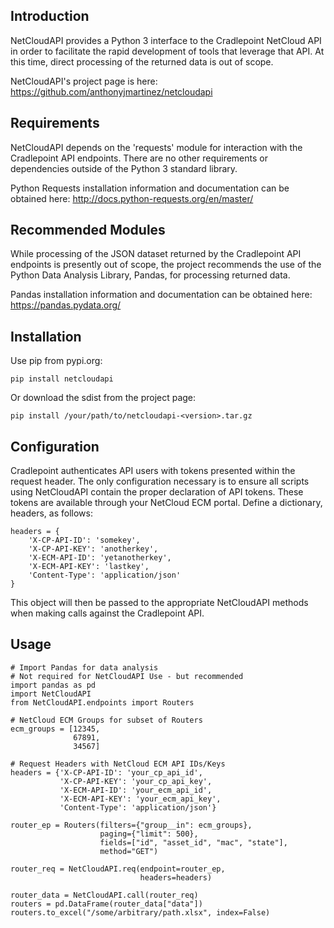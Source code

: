 ## Introduction

NetCloudAPI provides a Python 3 interface to the Cradlepoint NetCloud API
in order to facilitate the rapid development of tools that leverage
that API. At this time, direct processing of the returned data is out of scope.

NetCloudAPI's project page is here:
https://github.com/anthonyjmartinez/netcloudapi


## Requirements

NetCloudAPI depends on the 'requests' module for interaction with the
Cradlepoint API endpoints. There are no other requirements or dependencies
outside of the Python 3 standard library.

Python Requests installation information and documentation can be obtained
here: http://docs.python-requests.org/en/master/


## Recommended Modules

While processing of the JSON dataset returned by the Cradlepoint API endpoints
is presently out of scope, the project recommends the use of the Python Data
Analysis Library, Pandas, for processing returned data.

Pandas installation information and documentation can be obtained here:
https://pandas.pydata.org/


## Installation

Use pip from pypi.org:

    pip install netcloudapi

Or download the sdist from the project page:

    pip install /your/path/to/netcloudapi-<version>.tar.gz

## Configuration

Cradlepoint authenticates API users with tokens presented within the request
header. The only configuration necessary is to ensure all scripts using
NetCloudAPI contain the proper declaration of API tokens. These tokens are
available through your NetCloud ECM portal. Define a dictionary, headers, as
follows:

    headers = {
        'X-CP-API-ID': 'somekey',
        'X-CP-API-KEY': 'anotherkey',
        'X-ECM-API-ID': 'yetanotherkey',
        'X-ECM-API-KEY': 'lastkey',
        'Content-Type': 'application/json'
    }

This object will then be passed to the appropriate NetCloudAPI methods when
making calls against the Cradlepoint API.

## Usage

    # Import Pandas for data analysis
    # Not required for NetCloudAPI Use - but recommended
    import pandas as pd
    import NetCloudAPI
    from NetCloudAPI.endpoints import Routers

    # NetCloud ECM Groups for subset of Routers
    ecm_groups = [12345,
                  67891,
                  34567]

    # Request Headers with NetCloud ECM API IDs/Keys
    headers = {'X-CP-API-ID': 'your_cp_api_id',
               'X-CP-API-KEY': 'your_cp_api_key',
               'X-ECM-API-ID': 'your_ecm_api_id',
               'X-ECM-API-KEY': 'your_ecm_api_key',
               'Content-Type': 'application/json'}

    router_ep = Routers(filters={"group__in": ecm_groups},
                        paging={"limit": 500},
                        fields=["id", "asset_id", "mac", "state"],
                        method="GET")

    router_req = NetCloudAPI.req(endpoint=router_ep,
                                 headers=headers)

    router_data = NetCloudAPI.call(router_req)
    routers = pd.DataFrame(router_data["data"])
    routers.to_excel("/some/arbitrary/path.xlsx", index=False)
